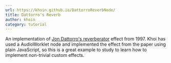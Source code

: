 ```yaml
---
url: https://khoin.github.io/DattorroReverbNode/
title: Dattorro's Reverb
author: khoin
category: tutorial
---
```


An implementation of [Jon Dattorro's reverberator](https://ccrma.stanford.edu/~dattorro/EffectDesignPart1.pdf) effect from 1997. Khoi has used a AudioWorklet node and implemented the effect from the paper using plain JavaScript, so this is a great example to study to learn how to implement non-trivial custom effects.
